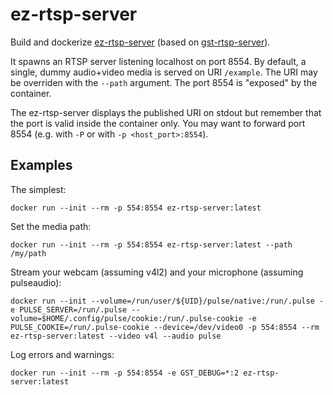 # ez-rtsp-server

Build and dockerize [ez-rtsp-server](https://github.com/EasyMile/ez-rtsp-server) (based on [gst-rtsp-server](https://gstreamer.freedesktop.org/modules/gst-rtsp-server.html)).

It spawns an RTSP server listening localhost on port 8554. By default, a single, dummy audio+video media is served on URI `/example`. The URI may be overriden with the `--path` argument. The port 8554 is "exposed" by the container.

The ez-rtsp-server displays the published URI on stdout but remember that the port is valid inside the
container only. You may want to forward port 8554 (e.g. with `-P` or with `-p <host_port>:8554`).

## Examples

The simplest:
```
docker run --init --rm -p 554:8554 ez-rtsp-server:latest
```

Set the media path:
```
docker run --init --rm -p 554:8554 ez-rtsp-server:latest --path /my/path
```

Stream your webcam (assuming v4l2) and your microphone (assuming pulseaudio):
```
docker run --init --volume=/run/user/${UID}/pulse/native:/run/.pulse -e PULSE_SERVER=/run/.pulse --volume=$HOME/.config/pulse/cookie:/run/.pulse-cookie -e PULSE_COOKIE=/run/.pulse-cookie --device=/dev/video0 -p 554:8554 --rm ez-rtsp-server:latest --video v4l --audio pulse
```

Log errors and warnings:
```
docker run --init --rm -p 554:8554 -e GST_DEBUG=*:2 ez-rtsp-server:latest
```
